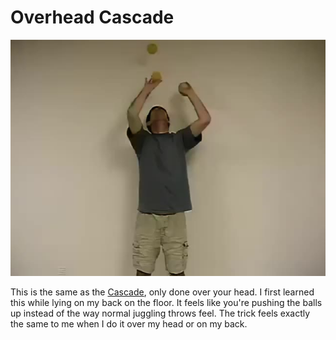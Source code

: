 # Overhead Cascade

![OverheadCascade](/resources/videos/poster/overheadcascade.jpg)

This is the same as the [Cascade](cascade.md), only done over your head. I first learned this while lying on my back on the floor. It feels like you're pushing the balls up instead of the way normal juggling throws feel. The trick feels exactly the same to me when I do it over my head or on my back.

